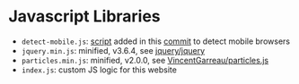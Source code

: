 # Javascript Libraries

- `detect-mobile.js`: [script](http://detectmobilebrowser.com/) added in this [commit](https://github.com/izzygomez/izzygomez.github.io/commit/bdb242ba96a56b7eb4b3c33c2c5dd612b87083f4) to detect mobile browsers
- `jquery.min.js`: minified, v3.6.4, see [jquery/jquery](https://github.com/jquery/jquery)
- `particles.min.js`: minified, v2.0.0, see [VincentGarreau/particles.js](https://github.com/VincentGarreau/particles.js)
- `index.js`: custom JS logic for this website
